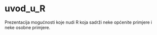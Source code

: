 # uvod_u_R
Prezentacija mogućnosti koje nudi R koja sadrži neke općenite primjere i neke osobne primjere.
